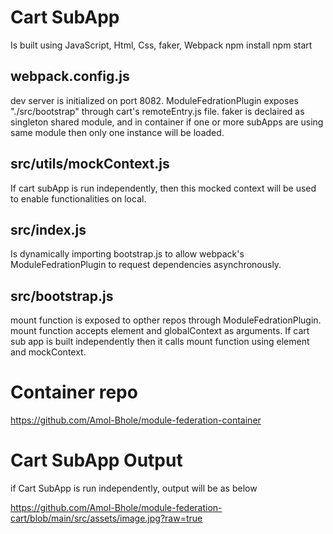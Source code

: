 # Cart SubApp

Is built using JavaScript, Html, Css, faker, Webpack
npm install
npm start

## webpack.config.js

dev server is initialized on port 8082.
ModuleFedrationPlugin exposes "./src/bootstrap" through cart's remoteEntry.js file.
faker is declaired as singleton shared module, and in container if one or more subApps are using same module then only one instance will be loaded.

## src/utils/mockContext.js

If cart subApp is run independently, then this mocked context will be used to enable functionalities on local.

## src/index.js

Is dynamically importing bootstrap.js to allow webpack's ModuleFedrationPlugin to request dependencies asynchronously.

## src/bootstrap.js

mount function is exposed to opther repos through ModuleFedrationPlugin.
mount function accepts element and globalContext as arguments.
If cart sub app is built independently then it calls mount function using element and mockContext.

# Container repo

https://github.com/Amol-Bhole/module-federation-container

# Cart SubApp Output

if Cart SubApp is run independently, output will be as below

https://github.com/Amol-Bhole/module-federation-cart/blob/main/src/assets/image.jpg?raw=true
